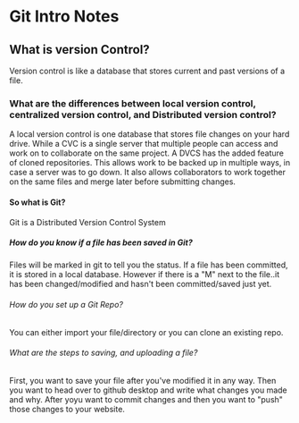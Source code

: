  
 # Git Intro Notes


 ## What is version Control?


 Version control is like a database that stores current and past versions of a file.
 

 ### What are the differences between local version control, centralized version control, and Distributed version control?

 A local version control is one database that stores file changes on your hard drive. While a CVC is a single server that multiple people can access and work on to collaborate on the same project. A DVCS has the added feature of cloned repositories. This allows work to be backed up in multiple ways, in case a server was to go down. It also allows collaborators to work together on the same files and merge later before submitting changes.

 #### So what is Git?

 Git is a Distributed Version Control System

 ##### How do you know if a file has been saved in Git? 

 Files  will be marked in git to tell you the status. If a file has been committed, it is stored in a local database. However if there is a "M" next to the file..it has been changed/modified and hasn't been committed/saved just yet.

 ###### How do you set up a Git Repo? 

 You can either import your file/directory or you can clone an existing repo. 

 ###### What are the steps to saving, and uploading a file?

 First, you want to save your file after you've modified it in any way. Then you want to head over to github desktop and write what changes you made and why. After yoyu want to commit changes and then you want to "push" those changes to your website.